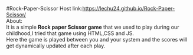 #Rock-Paper-Scissor 
Host link:https://lechu24.github.io/Rock-Paper-Scissor/ <br>
About: <br>
It is a simple <strong>Rock paper Scissor game</strong> that we used to play during our childhood,I tried that game using HTML,CSS and JS.<br>
Here the game is played between you and your system and the scores will get dynamically updated after each play.

